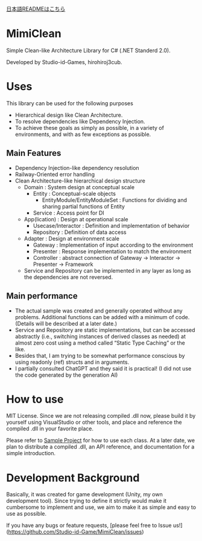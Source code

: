 [日本語READMEはこちら](/README.md)

# MimiClean
Simple Clean-like Architecture Library for C# (.NET Standerd 2.0).

Developed by Studio-id-Games, hirohiroj3cub.

# Uses
This library can be used for the following purposes
- Hierarchical design like Clean Architecture.
- To resolve dependencies like Dependency Injection.
- To achieve these goals as simply as possible, in a variety of environments, and with as few exceptions as possible.

## Main Features
- Dependency Injection-like dependency resolution
- Railway-Oriented error handling
- Clean Architecture-like hierarchical design structure
  - Domain : System design at conceptual scale
    - Entity : Conceptual-scale objects
      - EntityModule/EntityModuleSet : Functions for dividing and sharing partial functions of Entity
    - Service : Access point for DI
  - App(lication) : Design at operational scale
    - Usecase/Interactor : Definition and implementation of behavior
    - Repository : Definition of data access
  - Adapter : Design at environment scale
    - Gateway : Implementation of input according to the environment
    - Presenter : Response implementation to match the environment
    - Controller : abstract connection of Gateway -> Interactor -> Presenter -> Framework
  - Service and Repository can be implemented in any layer as long as the dependencies are not reversed. 

## Main performance
- The actual sample was created and generally operated without any problems. Additional functions can be added with a minimum of code. (Details will be described at a later date.)
- Service and Repository are static implementations, but can be accessed abstractly (i.e., switching instances of derived classes as needed) at almost zero cost using a method called “Static Type Caching” or the like.
- Besides that, I am trying to be somewhat performance conscious by using readonly (ref) structs and in arguments.
- I partially consulted ChatGPT and they said it is practical! (I did not use the code generated by the generation AI)

# How to use
MIT License. Since we are not releasing compiled .dll now, please build it by yourself using VisualStudio or other tools, and place and reference the compiled .dll in your favorite place.

Please refer to [Sample Project](/MimiClean/MimiCleanSample) for how to use each class. At a later date, we plan to distribute a compiled .dll, an API reference, and documentation for a simple introduction.

# Development Background
Basically, it was created for game development (Unity, my own development tool). Since trying to define it strictly would make it cumbersome to implement and use, we aim to make it as simple and easy to use as possible.

If you have any bugs or feature requests, [please feel free to Issue us!] (https://github.com/Studio-id-Game/MimiClean/issues)
